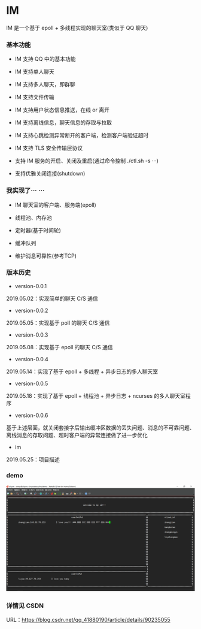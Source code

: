# IM

IM 是一个基于 epoll + 多线程实现的聊天室(类似于 QQ 聊天)

### 基本功能

- IM 支持 QQ 中的基本功能

- IM 支持单人聊天

- IM 支持多人聊天，即群聊

- IM 支持文件传输

- IM 支持用户状态信息推送，在线 or 离开

- IM 支持离线信息，聊天信息的存取与拉取

- IM 支持心跳检测异常断开的客户端，检测客户端验证超时

- IM 支持 TLS 安全传输层协议

- 支持 IM 服务的开启、关闭及重启(通过命令控制 ./ctl.sh -s ···)

- 支持优雅关闭连接(shutdown)

### 我实现了··· ···

- IM 聊天室的客户端、服务端(epoll)

- 线程池、内存池

- 定时器(基于时间轮)

- 缓冲队列

- 维护消息可靠性(参考TCP)

### 版本历史

- version-0.0.1

2019.05.02：实现简单的聊天 C/S 通信

- version-0.0.2

2019.05.05：实现基于 poll 的聊天 C/S 通信

- version-0.0.3

2019.05.08：实现基于 epoll 的聊天 C/S 通信

- version-0.0.4

2019.05.14：实现了基于 epoll + 多线程 + 异步日志的多人聊天室

- version-0.0.5

2019.05.18：实现了基于 epoll + 线程池 + 异步日志 + ncurses 的多人聊天室程序

- version-0.0.6

基于上述层面，就关闭套接字后输出缓冲区数据的丢失问题、消息的不可靠问题、离线消息的存取问题、超时客户端的异常连接做了进一步优化

- im

2019.05.25：项目描述

### demo

![](https://github.com/Apriluestc/img.org/blob/master/demo.png)

### 详情见 CSDN

URL：https://blog.csdn.net/qq_41880190/article/details/90235055
